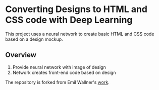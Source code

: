 # Converting Designs to HTML and CSS code with Deep Learning 


This project uses a neural network to create basic HTML and CSS code based on a design mockup.   
## Overview
1. Provide neural network with image of design 
2. Network creates front-end code based on design   

The repository is forked from Emil Wallner's [work](https://github.com/emilwallner/Screenshot-to-code/blob/master/README.md).
